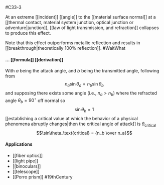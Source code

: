 #C33-3

At an extreme [[incident]] [[angle]] to the [[material surface normal]] at a [[thermal contact, material system junction, optical junction or adventure|junction]], [[law of light transmission, and refraction]] collapses to produce this effect.

Note that this effect outperforms metallic reflection and results in [[breakthrough|theoretically 100% reflection]]. #WaitWhat 

#### ... [[formula]] [[derivation]]
With $a$ being the attack angle, and $b$ being the transmitted angle, following from $$n_a\sin\theta_a = n_b\sin\theta_b$$
and supposing there exists some angle (i.e., $n_a > n_b$) where the refracted angle  $\theta_b = 90^\circ$ off normal so $$\sin\theta_b = 1$$
[[establishing a critical value at which the behavior of a physical phenomena abruptly changes|then the critical angle of attack]] is $\theta_\text{critical}$ $$\sin\theta_\text{critical} = {n_b \over n_a}$$

#### Applications
- [[fiber optics]]
- [[light pipe]]
- [[binoculars]]
- [[telescope]]
- [[Porro prism]] #19thCentury 